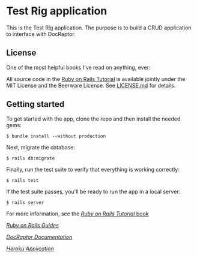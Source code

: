 

# Test Rig application

This is the Test Rig application.  The purpose is to build a CRUD application to interface with DocRaptor.

## License

One of the most helpful books I've read on anything, ever:

All source code in the [Ruby on Rails Tutorial](http://railstutorial.org/)
is available jointly under the MIT License and the Beerware License. See
[LICENSE.md](LICENSE.md) for details.

## Getting started

To get started with the app, clone the repo and then install the needed gems:

```
$ bundle install --without production
```

Next, migrate the database:

```
$ rails db:migrate
```

Finally, run the test suite to verify that everything is working correctly:

```
$ rails test
```

If the test suite passes, you'll be ready to run the app in a local server:

```
$ rails server
```

For more information, see the
[*Ruby on Rails Tutorial* book](http://www.railstutorial.org/book)

[*Ruby on Rails Guides*](https://guides.rubyonrails.org/getting_started.html)

[*DocRaptor Documentation*](http://docraptor.com/)

[*Heroku Application*](https://sleepy-shore-85759.herokuapp.com/)
